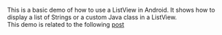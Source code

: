 This is a basic demo of how to use a ListView in Android. It shows how to display a list of Strings or a custom Java class in a ListView.  
This demo is related to the following [post](http://mobiledevhub.com/2017/10/22/android-listview-part-1/)
